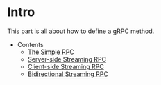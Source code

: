 # Intro
This part is all about how to define a gRPC method.

* Contents
  * [The Simple RPC](simple.md)
  * [Server-side Streaming RPC](serverstream.md)
  * [Client-side Streaming RPC](clientstream.md)
  * [Bidirectional Streaming RPC](bistream.md)

